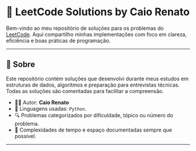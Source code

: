 # 🧠 LeetCode Solutions by Caio Renato

Bem-vindo ao meu repositório de soluções para os problemas do [LeetCode](https://leetcode.com/). Aqui compartilho minhas implementações com foco em clareza, eficiência e boas práticas de programação.

---

## 📌 Sobre

Este repositório contém soluções que desenvolvi durante meus estudos em estruturas de dados, algoritmos e preparação para entrevistas técnicas. Todas as soluções são comentadas para facilitar a compreensão.

- 👨‍💻 Autor: **Caio Renato**
- 🧪 Linguagens usadas: `Python`.
- 🔍 Problemas categorizados por dificuldade, tópico ou número do problema.
- 🧮 Complexidades de tempo e espaço documentadas sempre que possível.

---
